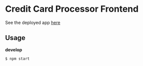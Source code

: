 # Credit Card Processor Frontend

See the deployed app [here](https://dev.d2v67hwgwcl0xf.amplifyapp.com/)

## Usage

**develop**

```
$ npm start
```
